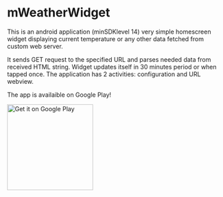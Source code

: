 mWeatherWidget
==============

This is an android application (minSDKlevel 14)
very simple homescreen widget displaying current temperature or any other data fetched 
from custom web server.

It sends GET request to the specified URL and parses needed data from received HTML string.
Widget updates itself in 30 minutes period or when tapped once.
The application has 2 activities: configuration and URL webview.

The app is availaible on Google Play!

<a href="https://play.google.com/store/apps/details?id=fi.mabrosim.weatherwidget">
   <img alt="Get it on Google Play"
        src="https://play.google.com/intl/en_us/badges/images/apps/en-play-badge.png" width="200"/>
</a>

